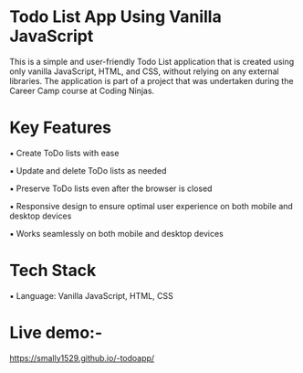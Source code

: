# Todo List App Using Vanilla JavaScript

This is a simple and user-friendly Todo List application that is created using only vanilla JavaScript, HTML, and CSS, without relying on any external libraries. The application is part of a project that was undertaken during the Career Camp course at Coding Ninjas.


# Key Features

 ▪ Create ToDo lists with ease
 
 ▪ Update and delete ToDo lists as needed
 
 ▪ Preserve ToDo lists even after the browser is closed
 
 ▪ Responsive design to ensure optimal user experience on both mobile and desktop devices
 
 ▪ Works seamlessly on both mobile and desktop devices
 
 
 # Tech Stack
 
   ▪ Language: Vanilla JavaScript, HTML, CSS




# Live demo:- 
   https://smally1529.github.io/-todoapp/

